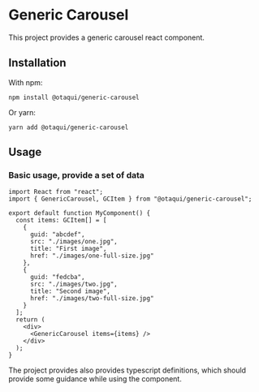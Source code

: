 # Generic Carousel

This project provides a generic carousel react component.

## Installation

With npm:

`npm install @otaqui/generic-carousel`

Or yarn:

`yarn add @otaqui/generic-carousel`

## Usage

### Basic usage, provide a set of data

```tsx
import React from "react";
import { GenericCarousel, GCItem } from "@otaqui/generic-carousel";

export default function MyComponent() {
  const items: GCItem[] = [
    {
      guid: "abcdef",
      src: "./images/one.jpg",
      title: "First image",
      href: "./images/one-full-size.jpg"
    },
    {
      guid: "fedcba",
      src: "./images/two.jpg",
      title: "Second image",
      href: "./images/two-full-size.jpg"
    }
  ];
  return (
    <div>
      <GenericCarousel items={items} />
    </div>
  );
}
```

The project provides also provides typescript definitions, which should provide some guidance while using the component.
